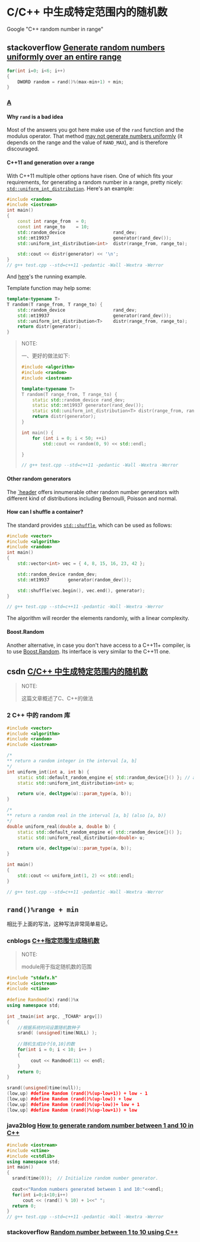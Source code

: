 # C/C++ 中生成特定范围内的随机数

Google "C++ random number in range"

## stackoverflow [Generate random numbers uniformly over an entire range](https://stackoverflow.com/questions/288739/generate-random-numbers-uniformly-over-an-entire-range)

```cpp
for(int i=0; i<6; i++)
{
    DWORD random = rand()%(max-min+1) + min;
}
```

### [A](https://stackoverflow.com/a/20136256/10173843)

#### Why `rand` is a bad idea

Most of the answers you got here make use of the `rand` function and the modulus operator. That method [may not generate numbers uniformly](http://channel9.msdn.com/Events/GoingNative/2013/rand-Considered-Harmful) (it depends on the range and the value of `RAND_MAX`), and is therefore discouraged.

#### C++11 and generation over a range

With C++11 multiple other options have risen. One of which fits your requirements, for generating a random number in a range, pretty nicely: [`std::uniform_int_distribution`](http://en.cppreference.com/w/cpp/numeric/random/uniform_int_distribution). Here's an example:

```cpp
#include <random>
#include <iostream>
int main()
{
    const int range_from  = 0;
    const int range_to    = 10;
    std::random_device                  rand_dev;
    std::mt19937                        generator(rand_dev());
    std::uniform_int_distribution<int>  distr(range_from, range_to);

    std::cout << distr(generator) << '\n';
}
// g++ test.cpp --std=c++11 -pedantic -Wall -Wextra -Werror

```

And [here](http://coliru.stacked-crooked.com/a/c5b94870fdcd13f2)'s the running example.

Template function may help some:

```cpp
template<typename T>
T random(T range_from, T range_to) {
    std::random_device                  rand_dev;
    std::mt19937                        generator(rand_dev());
    std::uniform_int_distribution<T>    distr(range_from, range_to);
    return distr(generator);
}
```

> NOTE: 
>
> 一、更好的做法如下:
>
> ```C++
> #include <algorithm>
> #include <random>
> #include <iostream>
> 
> template<typename T>
> T random(T range_from, T range_to) {
>     static std::random_device rand_dev;
>     static std::mt19937 generator(rand_dev());
>     static std::uniform_int_distribution<T> distr(range_from, range_to);
>     return distr(generator);
> }
> 
> int main() {
>     for (int i = 0; i < 50; ++i)
>         std::cout << random(0, 9) << std::endl;
> 
> }
> 
> // g++ test.cpp --std=c++11 -pedantic -Wall -Wextra -Werror
> 
> ```
>
> 

#### Other random generators

The [`header](http://en.cppreference.com/w/cpp/numeric/random) offers innumerable other random number generators with different kind of distributions including Bernoulli, Poisson and normal.

#### How can I shuffle a container?

The standard provides [`std::shuffle`](http://en.cppreference.com/w/cpp/algorithm/random_shuffle), which can be used as follows:

```cpp
#include <vector>
#include <algorithm>
#include <random>
int main()
{
	std::vector<int> vec = { 4, 8, 15, 16, 23, 42 };

	std::random_device random_dev;
	std::mt19937       generator(random_dev());

	std::shuffle(vec.begin(), vec.end(), generator);
}

// g++ test.cpp --std=c++11 -pedantic -Wall -Wextra -Werror

```

The algorithm will reorder the elements randomly, with a linear complexity.

#### Boost.Random

Another alternative, in case you don't have access to a C++11+ compiler, is to use [Boost.Random](http://www.boost.org/doc/libs/1_55_0/doc/html/boost_random.html). Its interface is very similar to the C++11 one.

## csdn [C/C++ 中生成特定范围内的随机数](https://blog.csdn.net/Justme0/article/details/41547761)

> NOTE: 
>
> 这篇文章概述了C、C++的做法

### 2 C++ 中的 random 库

```C++
#include <vector>
#include <algorithm>
#include <random>
#include <iostream>

/*
** return a random integer in the interval [a, b]
*/
int uniform_int(int a, int b) {
	static std::default_random_engine e{ std::random_device{}() }; // avoid "Most vexing parse"
	static std::uniform_int_distribution<int> u;

	return u(e, decltype(u)::param_type(a, b));
}

/*
** return a random real in the interval [a, b] (also [a, b))
*/
double uniform_real(double a, double b) {
	static std::default_random_engine e{ std::random_device{}() };
	static std::uniform_real_distribution<double> u;

	return u(e, decltype(u)::param_type(a, b));
}

int main()
{
	std::cout << uniform_int(1, 2) << std::endl;
}

// g++ test.cpp --std=c++11 -pedantic -Wall -Wextra -Werror

```



## `rand()%range + min`

相比于上面的写法，这种写法非常简单易记。

### cnblogs [C++指定范围生成随机数](https://www.cnblogs.com/vathena/articles/4356646.html)

> NOTE: 
>
> module用于指定随机数的范围

```c++
#include "stdafx.h"
#include <iostream>
#include <ctime>
 
#define Randmod(x) rand()%x
using namespace std;
 
int _tmain(int argc, _TCHAR* argv[])
{
    //根据系统时间设置随机数种子
    srand( (unsigned)time(NULL) );
 
    //随机生成10个[0,10]的数
    for(int i = 0; i < 10; i++ )
    {
         cout << Randmod(11) << endl;
    }
    return 0;
}
```



```c++
srand((unsigned)time(null));
(low,up) #define Random (rand()%(up-low+1)) + low - 1
[low,up) #define Random (rand()%(up-low)) + low
(low,up] #define Random (rand()%(up-low))+ low + 1
[low,up] #define Random (rand()%(up-low+1)) + low
```



### java2blog [How to generate random number between 1 and 10 in C++](https://java2blog.com/random-number-between-1-and-10-cpp/)



```C++
#include <iostream>
#include <ctime>
#include <cstdlib>
using namespace std;
int main() 
{   
  srand(time(0));  // Initialize random number generator.
 
  cout<<"Random numbers generated between 1 and 10:"<<endl;
  for(int i=0;i<10;i++)
      cout << (rand() % 10) + 1<<" ";  
  return 0; 
}
// g++ test.cpp --std=c++11 -pedantic -Wall -Wextra -Werror
```



### stackoverflow [Random number between 1 to 10 using C++](https://stackoverflow.com/questions/12580820/random-number-between-1-to-10-using-c)